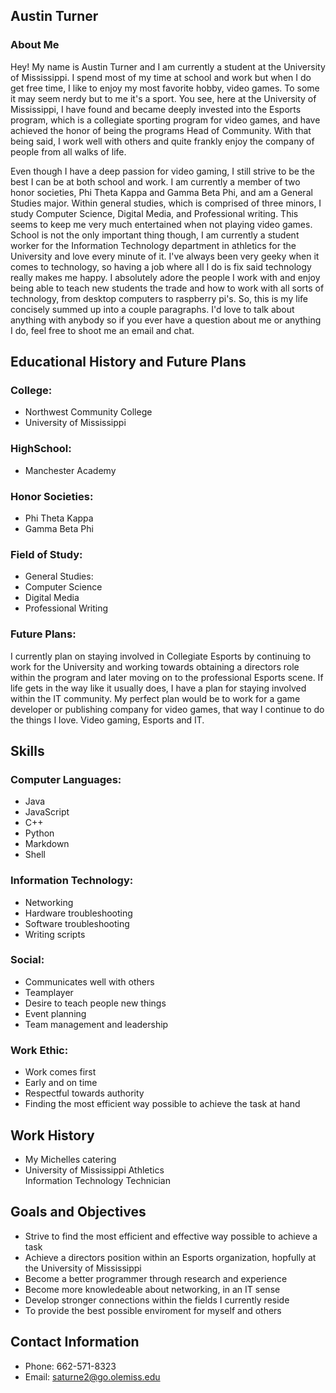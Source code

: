 ## Austin Turner

### About Me

Hey!
My name is Austin Turner and I am currently a student at the University of Mississippi. I spend most of my time at school and work but when I do get free time, I like to enjoy my most favorite hobby, video games. To some it may seem nerdy but to me it's a sport. You see, here at the University of Mississippi, I have found and became deeply invested into the Esports program, which is a collegiate sporting program for video games, and have achieved the honor of being the programs Head of Community. With that being said, I work well with others and quite frankly enjoy the company of people from all walks of life.

Even though I have a deep passion for video gaming, I still strive to be the best I can be at both school and work. I am currently a member of two honor societies, Phi Theta Kappa and Gamma Beta Phi, and am a General Studies major. Within general studies, which is comprised of three minors, I study Computer Science, Digital Media, and Professional writing. This seems to keep me very much entertained when not playing video games. School is not the only important thing though, I am currently a student worker for the Information Technology department in athletics for the University and love every minute of it. I've always been very geeky when it comes to technology, so having a job where all I do is fix said technology really makes me happy. I absolutely adore the people I work with and enjoy being able to teach new students the trade and how to work with all sorts of technology, from desktop computers to raspberry pi's. So, this is my life concisely summed up into a couple paragraphs. I'd love to talk about anything with anybody so if you ever have a question about me or anything I do, feel free to shoot me an email and chat.

Educational History and Future Plans                                              
-----------------------------------------

### College:                             
 - Northwest Community College           
 - University of Mississippi
 
### HighSchool:                         
 - Manchester Academy                    
 
### Honor Societies:                    
 - Phi Theta Kappa                       
 - Gamma Beta Phi                        
 
### Field of Study:                     
 - General Studies:                      
 - Computer Science                      
 - Digital Media                         
 - Professional Writing                  
 
### Future Plans:                       
 I currently plan on staying involved 
 in Collegiate Esports by continuing 
 to work for the University and 
 working towards obtaining a directors 
 role within the program and later 
 moving on to the professional Esports 
 scene. If life gets in the way like it usually
 does, I have a plan for staying involved
 within the IT community. My perfect plan
 would be to work for a game developer or
 publishing company for video games,
 that way I continue to do the things
 I love. Video gaming, Esports and IT.
 
 Skills 
-----------------------------------------

### Computer Languages:
  - Java
  - JavaScript
  - C++
  - Python
  - Markdown
  - Shell
  
### Information Technology:
 - Networking
 - Hardware troubleshooting
 - Software troubleshooting
 - Writing scripts
 
### Social:
 - Communicates well with others
 - Teamplayer
 - Desire to teach people new things
 - Event planning
 - Team management and leadership
 
### Work Ethic:
 - Work comes first
 - Early and on time
 - Respectful towards authority
 - Finding the most efficient
   way possible to achieve the
   task at hand
                                         
  Work History                            
-----------------------------------------

 - My Michelles catering                 
 - University of Mississippi Athletics   
   Information Technology Technician     
                                         
 Goals and Objectives
-----------------------------------------

- Strive to find the most efficient and
  effective way possible to achieve a
  task
- Achieve a directors position within
  an Esports organization, hopfully at
  the University of Mississippi
- Become a better programmer through
  research and experience
- Become more knowledeable about
  networking, in an IT sense
- Develop stronger connections within
  the fields I currently reside
- To provide the best possible enviroment
  for myself and others

 Contact Information
 ------------------------------------------
 - Phone: 662-571-8323
 - Email: saturne2@go.olemiss.edu
